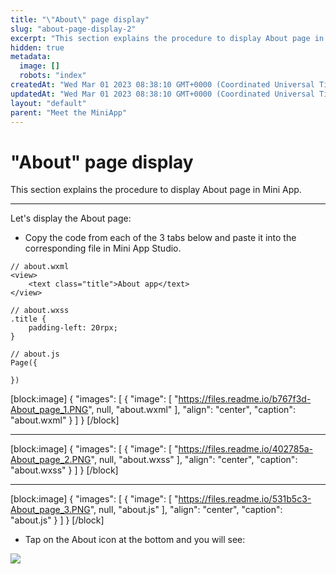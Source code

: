 ```yaml
---
title: "\"About\" page display"
slug: "about-page-display-2"
excerpt: "This section explains the procedure to display About page in Mini App."
hidden: true
metadata: 
  image: []
  robots: "index"
createdAt: "Wed Mar 01 2023 08:38:10 GMT+0000 (Coordinated Universal Time)"
updatedAt: "Wed Mar 01 2023 08:38:10 GMT+0000 (Coordinated Universal Time)"
layout: "default"
parent: "Meet the MiniApp"
---
```

# \"About\" page display 
This section explains the procedure to display About page in Mini App.
*** 
Let's display the About page:

- Copy the code from each of the 3 tabs below and paste it into the corresponding file in Mini App Studio.

```Text
// about.wxml
<view>
    <text class="title">About app</text>
</view>
```
```Text
// about.wxss
.title {
    padding-left: 20rpx;
}
```
```Text
// about.js
Page({

})
```

[block:image]
{
  "images": [
    {
      "image": [
        "https://files.readme.io/b767f3d-About_page_1.PNG",
        null,
        "about.wxml"
      ],
      "align": "center",
      "caption": "about.wxml"
    }
  ]
}
[/block]


***

[block:image]
{
  "images": [
    {
      "image": [
        "https://files.readme.io/402785a-About_page_2.PNG",
        null,
        "about.wxss"
      ],
      "align": "center",
      "caption": "about.wxss"
    }
  ]
}
[/block]


***

[block:image]
{
  "images": [
    {
      "image": [
        "https://files.readme.io/531b5c3-About_page_3.PNG",
        null,
        "about.js"
      ],
      "align": "center",
      "caption": "about.js"
    }
  ]
}
[/block]


- Tap on the About icon at the bottom and you will see:

![](https://files.readme.io/ee9cfe3-image.png)
